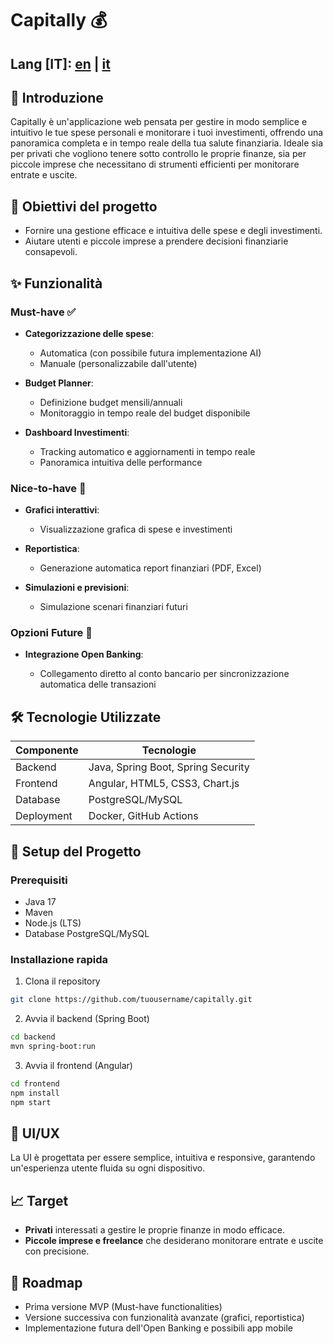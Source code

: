 # Capitally 💰

## Lang [IT]: [en](https://github.com/msistori/Capitally/blob/main/README.md) | [it](https://github.com/msistori/Capitally/blob/main/README_it.md)

## 📌 Introduzione

Capitally è un'applicazione web pensata per gestire in modo semplice e intuitivo le tue spese personali e monitorare i tuoi investimenti, offrendo una panoramica completa e in tempo reale della tua salute finanziaria. Ideale sia per privati che vogliono tenere sotto controllo le proprie finanze, sia per piccole imprese che necessitano di strumenti efficienti per monitorare entrate e uscite.

## 🎯 Obiettivi del progetto

* Fornire una gestione efficace e intuitiva delle spese e degli investimenti.
* Aiutare utenti e piccole imprese a prendere decisioni finanziarie consapevoli.

## ✨ Funzionalità

### Must-have ✅

* **Categorizzazione delle spese**:

  * Automatica (con possibile futura implementazione AI)
  * Manuale (personalizzabile dall'utente)
* **Budget Planner**:

  * Definizione budget mensili/annuali
  * Monitoraggio in tempo reale del budget disponibile
* **Dashboard Investimenti**:

  * Tracking automatico e aggiornamenti in tempo reale
  * Panoramica intuitiva delle performance

### Nice-to-have 🌟

* **Grafici interattivi**:

  * Visualizzazione grafica di spese e investimenti
* **Reportistica**:

  * Generazione automatica report finanziari (PDF, Excel)
* **Simulazioni e previsioni**:

  * Simulazione scenari finanziari futuri

### Opzioni Future 🚀

* **Integrazione Open Banking**:

  * Collegamento diretto al conto bancario per sincronizzazione automatica delle transazioni

## 🛠️ Tecnologie Utilizzate

| Componente | Tecnologie                         |
| ---------- | ---------------------------------- |
| Backend    | Java, Spring Boot, Spring Security |
| Frontend   | Angular, HTML5, CSS3, Chart.js     |
| Database   | PostgreSQL/MySQL                   |
| Deployment | Docker, GitHub Actions             |

## 🚧 Setup del Progetto

### Prerequisiti

* Java 17
* Maven
* Node.js (LTS)
* Database PostgreSQL/MySQL

### Installazione rapida

1. Clona il repository

```bash
git clone https://github.com/tuousername/capitally.git
```

2. Avvia il backend (Spring Boot)

```bash
cd backend
mvn spring-boot:run
```

3. Avvia il frontend (Angular)

```bash
cd frontend
npm install
npm start
```

## 🎨 UI/UX

La UI è progettata per essere semplice, intuitiva e responsive, garantendo un'esperienza utente fluida su ogni dispositivo.

## 📈 Target

* **Privati** interessati a gestire le proprie finanze in modo efficace.
* **Piccole imprese e freelance** che desiderano monitorare entrate e uscite con precisione.

## 📅 Roadmap

* Prima versione MVP (Must-have functionalities)
* Versione successiva con funzionalità avanzate (grafici, reportistica)
* Implementazione futura dell'Open Banking e possibili app mobile
